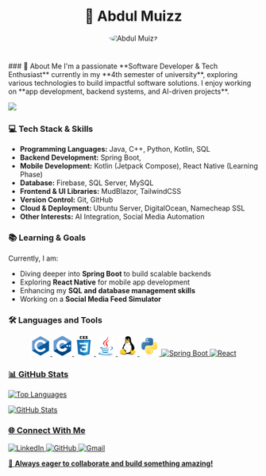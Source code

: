 <h1 align="center">👋 Abdul Muizz</h1>

<p align="center">
  <img src="https://github.com/a-muizz28.png" alt="Abdul Muizz" width="150" style="border-radius: 50%;">
</p>
<h1></h1>
### 🚀 About Me
I'm a passionate **Software Developer & Tech Enthusiast** currently in my **4th semester of university**, exploring various technologies to build impactful software solutions. I enjoy working on **app development, backend systems, and AI-driven projects**.

<p align="left">
  <img src="https://komarev.com/ghpvc/?username=Abdul-Muizz&label=Profile%20views&color=0e75b6&style=flat" />
</p>

### 💻 Tech Stack & Skills
- **Programming Languages:** Java, C++, Python, Kotlin, SQL
- **Backend Development:** Spring Boot,
- **Mobile Development:** Kotlin (Jetpack Compose), React Native (Learning Phase)
- **Database:** Firebase, SQL Server, MySQL
- **Frontend & UI Libraries:** MudBlazor, TailwindCSS
- **Version Control:** Git, GitHub
- **Cloud & Deployment:** Ubuntu Server, DigitalOcean, Namecheap SSL
- **Other Interests:** AI Integration, Social Media Automation

### 📚 Learning & Goals
Currently, I am:
- Diving deeper into **Spring Boot** to build scalable backends
- Exploring **React Native** for mobile app development
- Enhancing my **SQL and database management skills**
- Working on a **Social Media Feed Simulator**

### 🛠 Languages and Tools
 <p align="center">
  <a href="https://www.cprogramming.com/" target="_blank"> <img src="https://raw.githubusercontent.com/devicons/devicon/master/icons/c/c-original.svg" alt="C" width="40" height="40"/> </a>
  <a href="https://www.w3schools.com/cpp/" target="_blank"> <img src="https://raw.githubusercontent.com/devicons/devicon/master/icons/cplusplus/cplusplus-original.svg" alt="C++" width="40" height="40"/> </a>
  <a href="https://www.w3schools.com/css/" target="_blank"> <img src="https://raw.githubusercontent.com/devicons/devicon/master/icons/css3/css3-original-wordmark.svg" alt="CSS3" width="40" height="40"/> </a>
  <a href="https://www.java.com" target="_blank"> <img src="https://raw.githubusercontent.com/devicons/devicon/master/icons/java/java-original.svg" alt="Java" width="40" height="40"/> </a>
  <a href="https://www.linux.org/" target="_blank"> <img src="https://raw.githubusercontent.com/devicons/devicon/master/icons/linux/linux-original.svg" alt="Linux" width="40" height="40"/> </a>
  <a href="https://www.python.org" target="_blank"> <img src="https://raw.githubusercontent.com/devicons/devicon/master/icons/python/python-original.svg" alt="Python" width="40" height="40"/> </
  <img src="https://upload.wikimedia.org/wikipedia/commons/0/06/Kotlin_Icon.svg" alt="Kotlin" width="80">
  <img src="https://upload.wikimedia.org/wikipedia/commons/4/44/Spring_Framework_Logo_2018.svg" alt="Spring Boot" width="100">
  <img src="https://upload.wikimedia.org/wikipedia/commons/a/a7/React-icon.svg" alt="React"height = "40" width="40">
</p>

</p>

</p>

### 📊 GitHub Stats
<p align="left">
  <img src="https://github-readme-stats.vercel.app/api/top-langs/?username=Abdul-Muizz&langs_count=8&layout=compact&theme=dark&title_color=cb3470&text_color=a9fef7&bg_color=141321&locale=en" alt="Top Languages" />
</p>

<p align="left">
  <img src="https://github-readme-stats.vercel.app/api?username=Abdul-Muizz&count_private=true&show_icons=true&theme=dark&title_color=cb3470&text_color=a9fef7&bg_color=141321&locale=en" alt="GitHub Stats" />
</p>

### 🌐 Connect With Me
<p align="left">
  <a href="https://www.linkedin.com/in/abdul-muizz-27783034a/" target="_blank"> <img src="https://raw.githubusercontent.com/rahuldkjain/github-profile-readme-generator/master/src/images/icons/Social/linked-in-alt.svg" alt="LinkedIn" height="30" width="40"/> </a>
  <a href="https://github.com/Abdul-Muizz" target="_blank"> <img src="https://raw.githubusercontent.com/rahuldkjain/github-profile-readme-generator/master/src/images/icons/Social/github.svg" alt="GitHub" height="30" width="40"/> </a>
  <a href="mailto:work.abdulmuizz@gmail.com" target="_blank"> <img src="https://upload.wikimedia.org/wikipedia/commons/7/7e/Gmail_icon_%282020%29.svg" alt="Gmail" height = "25" width="40">
</p>

🚀 **Always eager to collaborate and build something amazing!**

